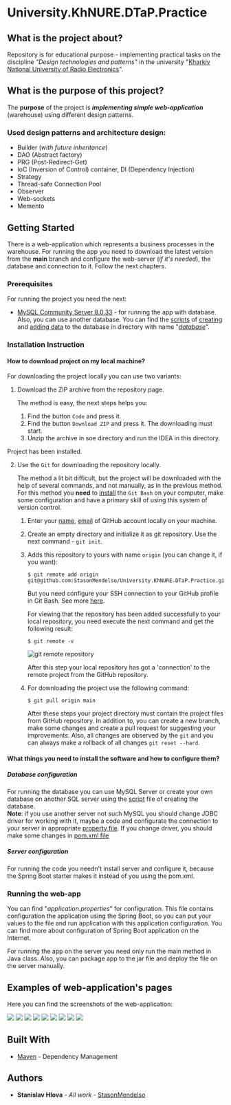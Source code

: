 # University.KhNURE.DTaP.Practice

## What is the project about?

Repository is for educational purpose - implementing practical tasks on the discipline *"Design technologies and patterns"* in
the university "[Kharkiv National University of Radio Electronics][1]".

## What is the purpose of this project?

The **purpose** of the project is ***implementing simple web-application*** (warehouse) using different design patterns.

### Used design patterns and architecture design:

- Builder (*with future inheritance*)
- DAO (Abstract factory)
- PRG (Post-Redirect-Get)
- IoC (Inversion of Control) container, DI (Dependency Injection)
- Strategy
- Thread-safe Connection Pool
- Observer
- Web-sockets
- Memento


## Getting Started

There is a web-application which represents a business processes in the warehouse.
For running the app you need to download the latest version from the **main** branch and configure the web-server (*if
it's needed*), the database and connection to it. Follow the next chapters.

### Prerequisites

For running the project you need the next:

* [MySQL Community Server 8.0.33](https://dev.mysql.com/) - for running the app with database. Also, you can use another
  database.
  You can find the [scripts](database/sql) of [creating](database/sql/creation_database.sql)
  and [adding data](database/sql/adding_data.sql) to the database in directory with name "*[database](database/sql)*".

### Installation Instruction

#### How to download project on my local machine?

For downloading the project locally you can use two variants:

1. Download the ZIP archive from the repository page.

   The method is easy, the next steps helps you:
    1. Find the button `Code` and press it.
    2. Find the button `Download ZIP` and press it. The downloading must start.
    3. Unzip the archive in soe directory and run the IDEA in this directory.

Project has been installed.

2. Use the `Git` for downloading the repository locally.

   The method a lit bit difficult, but the project will be downloaded with the help
   of several commands, and not manually, as in the previous method. For this method
   you **need** to [install][4] the `Git Bash` on your computer, make some configuration and have a primary skill of
   using this system of version control.
    1. Enter your [name][5], [email][6] of GitHub account locally on your machine.
    2. Create an empty directory and initialize it as git repository. Use the next
       command - `git init`.
    3. Adds this repository to yours with name `origin` (you can change it, if you want):
        ```
       $ git remote add origin git@github.com:StasonMendelso/University.KhNURE.DTaP.Practice.git
       ```
       But you need configure your SSH connection to your GitHub profile in Git Bash. See more [here][7].

       For viewing that the repository has been added successfully to your local
       repository, you need execute the next command and get the following result:
       ```
       $ git remote -v
       ```
       ![git remote repository](readme/images/addRemoteOrigin.png)

       After this step your local repository has got a 'connection' to the remote
       project from the GitHub repository.
    4. For downloading the project use the following command:
       ```
       $ git pull origin main
       ```
       After these steps your project directory must contain the project files from
       GitHub repository. In addition to, you can create a new branch, make some
       changes and create a pull request for suggesting your improvements. Also, all
       changes are observed by the `git` and you can always make a rollback of
       all changes `git reset --hard`.

#### What things you need to install the software and how to configure them?

##### Database configuration

For running the database you can use MySQL Server or create your own database on another SQL server
using the [script](database/sql/creation_database.sql) file of creating the database.
<br>
**Note**: if you use another server not such
MySQL you should change JDBC driver for working with it, maybe a code and configurate the connection to your
server in appropriate [property file](src/main/resources/application.properties). If you change driver, you should
make some changes in [pom.xml file](pom.xml)
<br>

##### Server configuration

For running the code you needn't install server and configure it, because the Spring Boot starter
makes it instead of you using the pom.xml.

### Running the web-app

You can find "*application.properties*" for configuration. This file
contains configuration the application using the Spring Boot, so you can put your values to the file and
run
application with this application configuration. You can find more about configuration of Spring Boot application on
the Internet.

For running the app on the server you need only run the main method in Java class. Also, you can
package app to the jar file and deploy the file on the server manually.

## Examples of web-application's pages

Here you can find the screenshots of the web-application:

![](readme/images/web-application-examples/img.png)
![](readme/images/web-application-examples/img_1.png)
![](readme/images/web-application-examples/img_2.png)
![](readme/images/web-application-examples/img_3.png)
![](readme/images/web-application-examples/img_4.png)
![](readme/images/web-application-examples/img_5.png)
![](readme/images/web-application-examples/img_6.png)
![](readme/images/web-application-examples/img_7.png)
![](readme/images/web-application-examples/img_8.png)

## Built With

* [Maven](https://maven.apache.org/) - Dependency Management

## Authors

* **Stanislav Hlova** - *All
  work* - [StasonMendelso](https://github.com/StasonMendelso)

[1]:https://nure.ua/

[4]:https://git-scm.com/downloads

[5]:https://docs.github.com/en/get-started/getting-started-with-git/setting-your-username-in-git

[6]:https://docs.github.com/en/account-and-profile/setting-up-and-managing-your-personal-account-on-github/managing-email-preferences/setting-your-commit-email-address

[7]:https://docs.github.com/en/authentication/connecting-to-github-with-ssh
